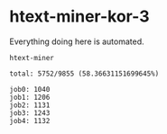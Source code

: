 # htext-miner-kor-3

Everything doing here is automated.

```
htext-miner

total: 5752/9855 (58.36631151699645%)

job0: 1040
job1: 1206
job2: 1131
job3: 1243
job4: 1132
```